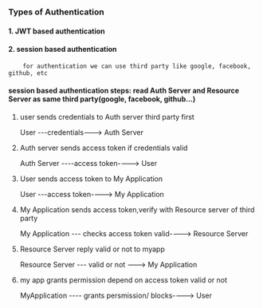 
### Types of Authentication

#### 1. JWT based authentication


#### 2. session based authentication

        for authentication we can use third party like google, facebook, github, etc

#### session based authentication steps: read Auth Server and Resource Server as same third party(google, facebook, github...)

1. user sends credentials to Auth server third party first

    User ---credentials---> Auth Server

2. Auth server sends access token if credentials valid

    Auth Server ----access token----> User

3. User sends access token to My Application 

    User ---access token----> My Application

4. My Application sends access token,verify with Resource server of third party

    My Application --- checks access token valid----> Resource Server
    
5. Resource Server reply valid or not to myapp

    Resource Server --- valid or not ---> My Application

6. my app grants permission depend on access token valid or not

    MyApplication ---- grants persmission/ blocks----> User
